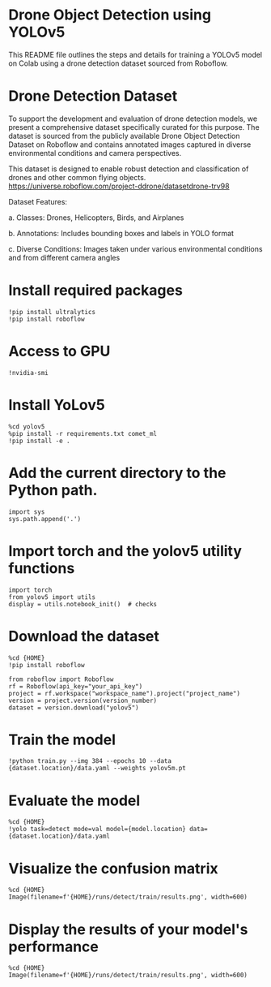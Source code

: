# Drone Object Detection using YOLOv5
This README file outlines the steps and details for training a YOLOv5 model on Colab using a drone detection dataset sourced from Roboflow.

# Drone Detection Dataset

To support the development and evaluation of drone detection models, we present a comprehensive dataset specifically curated for this purpose. The dataset is sourced from the publicly available Drone Object Detection Dataset on Roboflow and contains annotated images captured in diverse environmental conditions and camera perspectives.

This dataset is designed to enable robust detection and classification of drones and other common flying objects.
https://universe.roboflow.com/project-ddrone/datasetdrone-trv98

Dataset Features:

a. Classes: Drones, Helicopters, Birds, and Airplanes

b. Annotations: Includes bounding boxes and labels in YOLO format

c. Diverse Conditions: Images taken under various environmental conditions and from different camera angles

# Install required packages
```
!pip install ultralytics
!pip install roboflow
```
# Access to GPU
```
!nvidia-smi
```
# Install YoLov5
```
%cd yolov5
%pip install -r requirements.txt comet_ml
!pip install -e .
```
# Add the current directory to the Python path.
```
import sys
sys.path.append('.')
```
# Import torch and the yolov5 utility functions
```
import torch
from yolov5 import utils
display = utils.notebook_init()  # checks
```
# Download the dataset
```
%cd {HOME}
!pip install roboflow

from roboflow import Roboflow
rf = Roboflow(api_key="your_api_key")
project = rf.workspace("workspace_name").project("project_name")
version = project.version(version_number)
dataset = version.download("yolov5")
```
# Train the model
```
!python train.py --img 384 --epochs 10 --data {dataset.location}/data.yaml --weights yolov5m.pt
```

# Evaluate the model

```
%cd {HOME}
!yolo task=detect mode=val model={model.location} data={dataset.location}/data.yaml
```

# Visualize the confusion matrix
```
%cd {HOME}
Image(filename=f'{HOME}/runs/detect/train/results.png', width=600)
```

# Display the results of your model's performance
```
%cd {HOME}
Image(filename=f'{HOME}/runs/detect/train/results.png', width=600)
```
